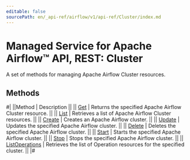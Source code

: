 ```yaml
---
editable: false
sourcePath: en/_api-ref/airflow/v1/api-ref/Cluster/index.md
---
```


# Managed Service for Apache Airflow™ API, REST: Cluster

A set of methods for managing Apache Airflow Cluster resources.

## Methods

#|
||Method | Description ||
|| [Get](get.md) | Returns the specified Apache Airflow Cluster resource. ||
|| [List](list.md) | Retrieves a list of Apache Airflow Cluster resources. ||
|| [Create](create.md) | Creates an Apache Airflow cluster. ||
|| [Update](update.md) | Updates the specified Apache Airflow cluster. ||
|| [Delete](delete.md) | Deletes the specified Apache Airflow cluster. ||
|| [Start](start.md) | Starts the specified Apache Airflow cluster. ||
|| [Stop](stop.md) | Stops the specified Apache Airflow cluster. ||
|| [ListOperations](listOperations.md) | Retrieves the list of Operation resources for the specified cluster. ||
|#